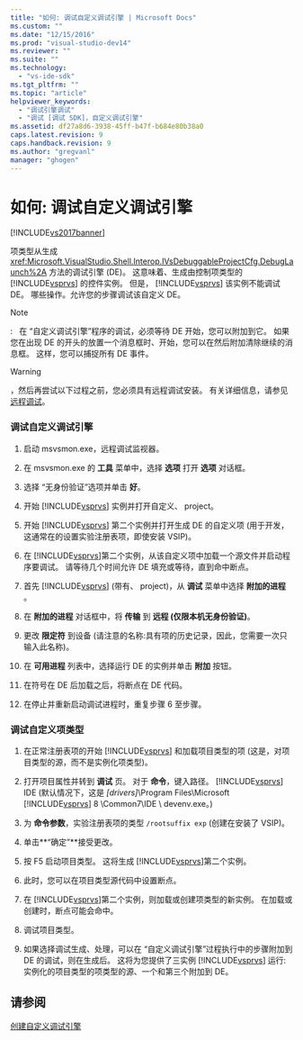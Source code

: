 ```yaml
---
title: "如何: 调试自定义调试引擎 | Microsoft Docs"
ms.custom: ""
ms.date: "12/15/2016"
ms.prod: "visual-studio-dev14"
ms.reviewer: ""
ms.suite: ""
ms.technology: 
  - "vs-ide-sdk"
ms.tgt_pltfrm: ""
ms.topic: "article"
helpviewer_keywords: 
  - "调试引擎调试"
  - "调试 [调试 SDK]，自定义调试引擎"
ms.assetid: df27a8d6-3938-45ff-b47f-b684e80b38a0
caps.latest.revision: 9
caps.handback.revision: 9
ms.author: "gregvanl"
manager: "ghogen"
---
```

# 如何: 调试自定义调试引擎
[!INCLUDE[vs2017banner](../../code-quality/includes/vs2017banner.md)]

项类型从生成 <xref:Microsoft.VisualStudio.Shell.Interop.IVsDebuggableProjectCfg.DebugLaunch%2A> 方法的调试引擎 \(DE\)。  这意味着、生成由控制项类型的 [!INCLUDE[vsprvs](../../code-quality/includes/vsprvs_md.md)] 的控件实例。  但是， [!INCLUDE[vsprvs](../../code-quality/includes/vsprvs_md.md)] 该实例不能调试 DE。  哪些操作。允许您的步骤调试该自定义 DE。  
  
> [!NOTE]
>  :   在 “自定义调试引擎”程序的调试，必须等待 DE 开始，您可以附加到它。  如果您在出现 DE 的开头的放置一个消息框时、开始，您可以在然后附加清除继续的消息框。  这样，您可以捕捉所有 DE 事件。  
  
> [!WARNING]
>  ，然后再尝试以下过程之前，您必须具有远程调试安装。  有关详细信息，请参见[远程调试](../../debugger/remote-debugging.md)。  
  
### 调试自定义调试引擎  
  
1.  启动 msvsmon.exe，远程调试监视器。  
  
2.  在 msvsmon.exe 的 **工具** 菜单中，选择 **选项** 打开 **选项** 对话框。  
  
3.  选择 “无身份验证”选项并单击 **好**。  
  
4.  开始 [!INCLUDE[vsprvs](../../code-quality/includes/vsprvs_md.md)] 实例并打开自定义、 project。  
  
5.  开始 [!INCLUDE[vsprvs](../../code-quality/includes/vsprvs_md.md)] 第二个实例并打开生成 DE 的自定义项 \(用于开发，这通常在的设置实验注册表项，即使安装 VSIP\)。  
  
6.  在 [!INCLUDE[vsprvs](../../code-quality/includes/vsprvs_md.md)]第二个实例，从该自定义项中加载一个源文件并启动程序要调试。  请等待几个时间允许 DE 填充或等待，直到命中断点。  
  
7.  首先 [!INCLUDE[vsprvs](../../code-quality/includes/vsprvs_md.md)] \(带有、 project\)，从 **调试** 菜单中选择 **附加的进程** 。  
  
8.  在 **附加的进程** 对话框中，将 **传输** 到 **远程 \(仅限本机无身份验证\)**。  
  
9. 更改 **限定符** 到设备 \(请注意的名称:具有项的历史记录，因此，您需要一次只输入此名称\)。  
  
10. 在 **可用进程** 列表中，选择运行 DE 的实例并单击 **附加** 按钮。  
  
11. 在符号在 DE 后加载之后，将断点在 DE 代码。  
  
12. 在停止并重新启动调试进程时，重复步骤 6 至步骤。  
  
### 调试自定义项类型  
  
1.  在正常注册表项的开始 [!INCLUDE[vsprvs](../../code-quality/includes/vsprvs_md.md)] 和加载项目类型的项 \(这是，对项目类型的源，而不是实例化项类型\)。  
  
2.  打开项目属性并转到 **调试** 页。  对于 **命令**，键入路径。 [!INCLUDE[vsprvs](../../code-quality/includes/vsprvs_md.md)] IDE \(默认情况下，这是 *\[drivers\]*\\Program Files\\Microsoft [!INCLUDE[vsprvs](../../code-quality/includes/vsprvs_md.md)] 8 \\Common7\\IDE \\ devenv.exe。\)  
  
3.  为 **命令参数**，实验注册表项的类型 `/rootsuffix exp` \(创建在安装了 VSIP\)。  
  
4.  单击**“确定”**接受更改。  
  
5.  按 F5 启动项目类型。  这将生成 [!INCLUDE[vsprvs](../../code-quality/includes/vsprvs_md.md)]第二个实例。  
  
6.  此时，您可以在项目类型源代码中设置断点。  
  
7.  在 [!INCLUDE[vsprvs](../../code-quality/includes/vsprvs_md.md)]第二个实例，则加载或创建项类型的新实例。  在加载或创建时，断点可能会命中。  
  
8.  调试项目类型。  
  
9. 如果选择调试生成、处理，可以在 “自定义调试引擎”过程执行中的步骤附加到 DE 的调试，则在生成后。  这将为您提供了三实例 [!INCLUDE[vsprvs](../../code-quality/includes/vsprvs_md.md)] 运行:实例化的项目类型的项类型的源、一个和第三个附加到 DE。  
  
## 请参阅  
 [创建自定义调试引擎](../../extensibility/debugger/creating-a-custom-debug-engine.md)